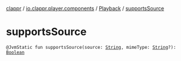 [clappr](../../index.md) / [io.clappr.player.components](../index.md) / [Playback](index.md) / [supportsSource](./supports-source.md)

# supportsSource

`@JvmStatic fun supportsSource(source: `[`String`](https://kotlinlang.org/api/latest/jvm/stdlib/kotlin/-string/index.html)`, mimeType: `[`String`](https://kotlinlang.org/api/latest/jvm/stdlib/kotlin/-string/index.html)`?): `[`Boolean`](https://kotlinlang.org/api/latest/jvm/stdlib/kotlin/-boolean/index.html)
